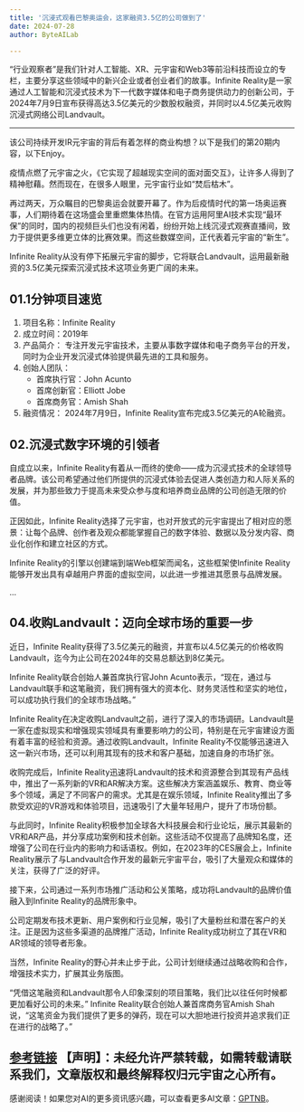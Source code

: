 ```yaml
---
title: '沉浸式观看巴黎奥运会，这家融资3.5亿的公司做到了'
date: 2024-07-28
author: ByteAILab

---
```


“行业观察者”是我们针对人工智能、XR、元宇宙和Web3等前沿科技而设立的专栏，主要分享这些领域中的新兴企业或者创业者们的故事。Infinite Reality是一家通过人工智能和沉浸式技术为下一代数字媒体和电子商务提供动力的创新公司，于2024年7月9日宣布获得高达3.5亿美元的少数股权融资，并同时以4.5亿美元收购沉浸式网络公司Landvault。

---
该公司持续开发IR元宇宙的背后有着怎样的商业构想？以下是我们的第20期内容，以下Enjoy。

疫情点燃了元宇宙之火，《它实现了超越现实空间的面对面交互》，让许多人得到了精神慰藉。然而现在，在很多人眼里，元宇宙行业如“焚后枯木”。

再过两天，万众瞩目的巴黎奥运会就要开幕了。作为后疫情时代的第一场奥运赛事，人们期待着在这场盛会里重燃集体热情。在官方运用阿里AI技术实现“最环保”的同时，国内的视频巨头们也没有闲着，纷纷开始上线沉浸式观赛直播间，致力于提供更多维更立体的比赛效果。而这些数媒空间，正代表着元宇宙的“新生”。

Infinite Reality从没有停下拓展元宇宙的脚步，它将联合Landvault，运用最新融资的3.5亿美元探索沉浸式技术这项业务更广阔的未来。

## 01.1分钟项目速览

1. 项目名称：Infinite Reality
2. 成立时间：2019年
3. 产品简介：
专注开发元宇宙技术，主要从事数字媒体和电子商务平台的开发，同时为企业开发沉浸式体验提供最先进的工具和服务。
4. 创始人团队：
   - 首席执行官：John Acunto
   - 首席创新官：Elliott Jobe
   - 首席商务官：Amish Shah
5. 融资情况：
2024年7月9日，Infinite Reality宣布完成3.5亿美元的A轮融资。

## 02.沉浸式数字环境的引领者

自成立以来，Infinite Reality有着从一而终的使命——成为沉浸式技术的全球领导者品牌。该公司希望通过他们所提供的沉浸式体验去促进人类创造力和人际关系的发展，并为那些致力于提高未来受众参与度和培养商业品牌的公司创造无限的价值。

正因如此，Infinite Reality选择了元宇宙，也对开放式的元宇宙提出了相对应的愿景：让每个品牌、创作者及观众都能掌握自己的数字体验、数据以及分发内容、商业化创作和建立社区的方式。

Infinite Reality的引擎以创建端到端Web框架而闻名，这些框架使Infinite Reality能够开发出具有卓越用户界面的虚拟空间，以此进一步推进其愿景与品牌发展。

...

## 04.收购Landvault：迈向全球市场的重要一步

近日，Infinite Reality获得了3.5亿美元的融资，并宣布以4.5亿美元的价格收购Landvault，迄今为止公司在2024年的交易总额达到8亿美元。

Infinite Reality联合创始人兼首席执行官John Acunto表示，“现在，通过与Landvault联手和这笔融资，我们拥有强大的资本化、财务灵活性和坚实的地位，可以成功执行我们的全球市场战略。”

Infinite Reality在决定收购Landvault之前，进行了深入的市场调研。Landvault是一家在虚拟现实和增强现实领域具有重要影响力的公司，特别是在元宇宙建设方面有着丰富的经验和资源。通过收购Landvault，Infinite Reality不仅能够迅速进入这一新兴市场，还可以利用其现有的技术和客户基础，加速自身的市场扩张。

收购完成后，Infinite Reality迅速将Landvault的技术和资源整合到其现有产品线中，推出了一系列新的VR和AR解决方案。这些解决方案涵盖娱乐、教育、商业等多个领域，满足了不同客户的需求。尤其是在娱乐领域，Infinite Reality推出了多款受欢迎的VR游戏和体验项目，迅速吸引了大量年轻用户，提升了市场份额。

与此同时，Infinite Reality积极参加全球各大科技展会和行业论坛，展示其最新的VR和AR产品，并分享成功案例和技术创新。这些活动不仅提高了品牌知名度，还增强了公司在行业内的影响力和话语权。例如，在2023年的CES展会上，Infinite Reality展示了与Landvault合作开发的最新元宇宙平台，吸引了大量观众和媒体的关注，获得了广泛的好评。

接下来，公司通过一系列市场推广活动和公关策略，成功将Landvault的品牌价值融入到Infinite Reality的品牌形象中。

公司定期发布技术更新、用户案例和行业见解，吸引了大量粉丝和潜在客户的关注。正是因为这些多渠道的品牌推广活动，Infinite Reality成功树立了其在VR和AR领域的领导者形象。

当然，Infinite Reality的野心并未止步于此，公司计划继续通过战略收购和合作，增强技术实力，扩展其业务版图。

“凭借这笔融资和Landvault那令人印象深刻的项目策略，我们比以往任何时候都更加看好公司的未来。” Infinite Reality联合创始人兼首席商务官Amish Shah说，“这笔资金为我们提供了更多的弹药，现在可以大胆地进行投资并追求我们正在进行的战略了。”

[参考链接](https://theinfinitereality.com/infinite-reality-closes-350-million-investment-acquires-landvault-in-450-million-deal-valuation-soars-to-5-1-billion/)
【声明】：未经允许严禁转载，如需转载请联系我们，文章版权和最终解释权归元宇宙之心所有。
---
感谢阅读！如果您对AI的更多资讯感兴趣，可以查看更多AI文章：[GPTNB](https://gptnb.com)。